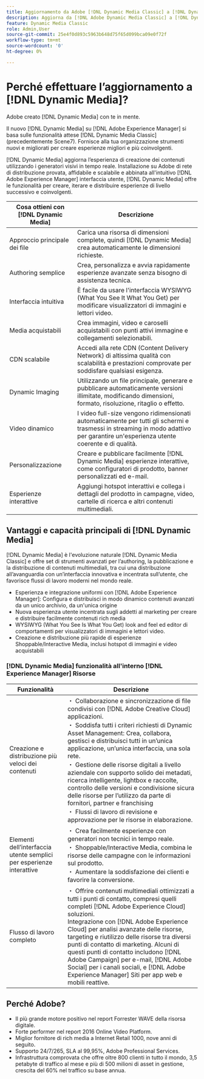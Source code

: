 ```yaml
---
title: Aggiornamento da Adobe [!DNL Dynamic Media Classic] a [!DNL Dynamic Media] su [!DNL Experience Manager] Risorse
description: Aggiorna da [!DNL Adobe Dynamic Media Classic] a [!DNL Dynamic Media] su [!DNL Adobe Experience Manager]. Scopri i vantaggi e le funzionalità principali di [!DNL Dynamic Media]. Rivedi la lista di funzioni confronto, domande frequenti sull’aggiornamento e elenco di controlli di preparazione.
feature: Dynamic Media Classic
role: Admin,User
source-git-commit: 25e4f0d893c5963b648d75f65d099bca09e0f72f
workflow-type: tm+mt
source-wordcount: '0'
ht-degree: 0%

---
```



# Perché effettuare l’aggiornamento a [!DNL Dynamic Media]?

Adobe creato [!DNL Dynamic Media] con te in mente.

Il nuovo [!DNL Dynamic Media] su [!DNL Adobe Experience Manager] si basa sulle funzionalità attese [!DNL Dynamic Media Classic] (precedentemente Scene7). Fornisce alla tua organizzazione strumenti nuovi e migliorati per creare esperienze migliori e più coinvolgenti.

[!DNL Dynamic Media] aggiorna l’esperienza di creazione dei contenuti utilizzando i generatori visivi in tempo reale. Installazione su Adobe di rete di distribuzione provata, affidabile e scalabile e abbinata all&#39;intuitivo [!DNL Adobe Experience Manager] interfaccia utente, [!DNL Dynamic Media] offre le funzionalità per creare, iterare e distribuire esperienze di livello successivo e coinvolgenti.

| Cosa ottieni con [!DNL Dynamic Media] | Descrizione |
| --- | --- |
| Approccio principale dei file | Carica una risorsa di dimensioni complete, quindi [!DNL Dynamic Media] crea automaticamente le dimensioni richieste. |
| Authoring semplice | Crea, personalizza e avvia rapidamente esperienze avanzate senza bisogno di assistenza tecnica. |
| Interfaccia intuitiva | È facile da usare l&#39;interfaccia WYSIWYG (What You See It What You Get) per modificare visualizzatori di immagini e lettori video. |
| Media acquistabili | Crea immagini, video e caroselli acquistabili con punti attivi immagine e collegamenti selezionabili. |
| CDN scalabile | Accedi alla rete CDN (Content Delivery Network) di altissima qualità con scalabilità e prestazioni comprovate per soddisfare qualsiasi esigenza. |
| Dynamic Imaging | Utilizzando un file principale, generare e pubblicare automaticamente versioni illimitate, modificando dimensioni, formato, risoluzione, ritaglio o effetto. |
| Video dinamico | I video full-size vengono ridimensionati automaticamente per tutti gli schermi e trasmessi in streaming in modo adattivo per garantire un&#39;esperienza utente coerente e di qualità. |
| Personalizzazione | Creare e pubblicare facilmente [!DNL Dynamic Media] esperienze interattive, come configuratori di prodotto, banner personalizzati ed e-mail. |
| Esperienze interattive | Aggiungi hotspot interattivi e collega i dettagli del prodotto in campagne, video, cartelle di ricerca e altri contenuti multimediali. |

## Vantaggi e capacità principali di [!DNL Dynamic Media]

[!DNL Dynamic Media] è l&#39;evoluzione naturale [!DNL Dynamic Media Classic] e offre set di strumenti avanzati per l’authoring, la pubblicazione e la distribuzione di contenuti multimediali, tra cui una distribuzione all’avanguardia con un’interfaccia innovativa e incentrata sull’utente, che favorisce flussi di lavoro moderni nel mondo reale.

* Esperienza e integrazione uniformi con [!DNL Adobe Experience Manager]: Configura e distribuisci in modo dinamico contenuti avanzati da un unico archivio, da un&#39;unica origine
* Nuova esperienza utente incentrata sugli addetti al marketing per creare e distribuire facilmente contenuti rich media
* WYSIWYG (What You See Is What You Get) look and feel ed editor di comportamenti per visualizzatori di immagini e lettori video.
* Creazione e distribuzione più rapide di esperienze Shoppable/Interactive Media, inclusi hotspot di immagini e video acquistabili

### [!DNL Dynamic Media] funzionalità all&#39;interno [!DNL Experience Manager] Risorse

| Funzionalità | Descrizione |
| --- | --- |
| Creazione e distribuzione più veloci dei contenuti | ・ Collaborazione e sincronizzazione di file condivisi con [!DNL Adobe Creative Cloud] applicazioni.<br>・ Soddisfa tutti i criteri richiesti di Dynamic Asset Management: Crea, collabora, gestisci e distribuisci tutti in un’unica applicazione, un’unica interfaccia, una sola rete.<br>・ Gestione delle risorse digitali a livello aziendale con supporto solido dei metadati, ricerca intelligente, lightbox e raccolte, controllo delle versioni e condivisione sicura delle risorse per l’utilizzo da parte di fornitori, partner e franchising<br>・ Flussi di lavoro di revisione e approvazione per le risorse in elaborazione. |
| Elementi dell’interfaccia utente semplici per esperienze interattive | ・ Crea facilmente esperienze con generatori non tecnici in tempo reale.<br>・ Shoppable/Interactive Media, combina le risorse delle campagne con le informazioni sul prodotto.<br>・ Aumentare la soddisfazione dei clienti e favorire la conversione. |
| Flusso di lavoro completo | ・ Offrire contenuti multimediali ottimizzati a tutti i punti di contatto, compresi quelli completi [!DNL Adobe Experience Cloud] soluzioni.<br>Integrazione con [!DNL Adobe Experience Cloud] per analisi avanzate delle risorse, targeting e riutilizzo delle risorse tra diversi punti di contatto di marketing. Alcuni di questi punti di contatto includono [!DNL Adobe Campaign] per e-mail, [!DNL Adobe Social] per i canali sociali, e [!DNL Adobe Experience Manager] Siti per app web e mobili reattive. |

## Perché Adobe?

* Il più grande motore positivo nel report Forrester WAVE della risorsa digitale.
* Forte performer nel report 2016 Online Video Platform.
* Miglior fornitore di rich media a Internet Retail 1000, nove anni di seguito.
* Supporto 24/7/265, SLA al 99,95%, Adobe Professional Services.
* Infrastruttura comprovata che offre oltre 800 clienti in tutto il mondo, 3,5 petabyte di traffico al mese e più di 500 milioni di asset in gestione, crescita del 60% nel traffico su base annua.













